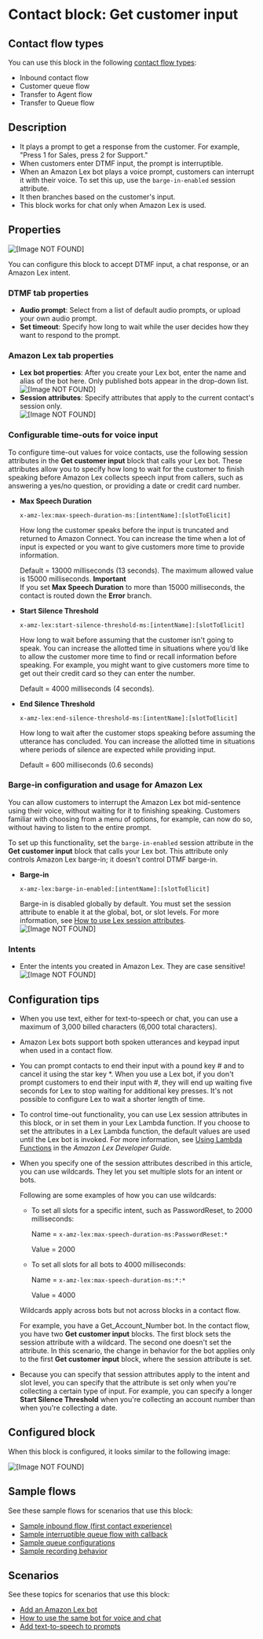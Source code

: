 # Contact block: Get customer input<a name="get-customer-input"></a>

## Contact flow types<a name="get-customer-input-types"></a>

You can use this block in the following [contact flow types](create-contact-flow.md#contact-flow-types):
+ Inbound contact flow
+ Customer queue flow
+ Transfer to Agent flow
+ Transfer to Queue flow

## Description<a name="get-customer-input-description"></a>
+ It plays a prompt to get a response from the customer\. For example, "Press 1 for Sales, press 2 for Support\." 
+ When customers enter DTMF input, the prompt is interruptible\. 
+ When an Amazon Lex bot plays a voice prompt, customers can interrupt it with their voice\. To set this up, use the `barge-in-enabled` session attribute\.
+ It then branches based on the customer's input\.
+ This block works for chat only when Amazon Lex is used\.

## Properties<a name="get-customer-input-properties"></a>

![\[Image NOT FOUND\]](http://docs.aws.amazon.com/connect/latest/adminguide/images/get-customer-input.png)

You can configure this block to accept DTMF input, a chat response, or an Amazon Lex intent\.

### DTMF tab properties<a name="get-customer-input-dtmf"></a>
+ **Audio prompt**: Select from a list of default audio prompts, or upload your own audio prompt\. 
+ **Set timeout**: Specify how long to wait while the user decides how they want to respond to the prompt\.

### Amazon Lex tab properties<a name="get-customer-input-lex-tab-properties"></a>
+ **Lex bot properties**: After you create your Lex bot, enter the name and alias of the bot here\. Only published bots appear in the drop\-down list\.  
![\[Image NOT FOUND\]](http://docs.aws.amazon.com/connect/latest/adminguide/images/get-customer-input-properties2.png)
+ **Session attributes**: Specify attributes that apply to the current contact's session only\.   
![\[Image NOT FOUND\]](http://docs.aws.amazon.com/connect/latest/adminguide/images/get-customer-input-properties3.png)

### Configurable time\-outs for voice input<a name="get-customer-input-configurable-timeouts"></a>

To configure time\-out values for voice contacts, use the following session attributes in the **Get customer input** block that calls your Lex bot\. These attributes allow you to specify how long to wait for the customer to finish speaking before Amazon Lex collects speech input from callers, such as answering a yes/no question, or providing a date or credit card number\. 
+ **Max Speech Duration**

  `x-amz-lex:max-speech-duration-ms:[intentName]:[slotToElicit]`

  How long the customer speaks before the input is truncated and returned to Amazon Connect\. You can increase the time when a lot of input is expected or you want to give customers more time to provide information\. 

  Default = 13000 milliseconds \(13 seconds\)\. The maximum allowed value is 15000 milliseconds\. 
**Important**  
If you set **Max Speech Duration** to more than 15000 milliseconds, the contact is routed down the **Error** branch\. 
+ **Start Silence Threshold**

   `x-amz-lex:start-silence-threshold-ms:[intentName]:[slotToElicit]`

  How long to wait before assuming that the customer isn't going to speak\. You can increase the allotted time in situations where you’d like to allow the customer more time to find or recall information before speaking\. For example, you might want to give customers more time to get out their credit card so they can enter the number\. 

  Default = 4000 milliseconds \(4 seconds\)\.
+ **End Silence Threshold**

  `x-amz-lex:end-silence-threshold-ms:[intentName]:[slotToElicit]` 

  How long to wait after the customer stops speaking before assuming the utterance has concluded\. You can increase the allotted time in situations where periods of silence are expected while providing input\. 

  Default = 600 milliseconds \(0\.6 seconds\)

### Barge\-in configuration and usage for Amazon Lex<a name="get-customer-input-bargein"></a>

You can allow customers to interrupt the Amazon Lex bot mid\-sentence using their voice, without waiting for it to finishing speaking\. Customers familiar with choosing from a menu of options, for example, can now do so, without having to listen to the entire prompt\.

To set up this functionality, set the `barge-in-enabled` session attribute in the **Get customer input** block that calls your Lex bot\. This attribute only controls Amazon Lex barge\-in; it doesn't control DTMF barge\-in\. 
+ **Barge\-in**

  `x-amz-lex:barge-in-enabled:[intentName]:[slotToElicit]`

  Barge\-in is disabled globally by default\. You must set the session attribute to enable it at the global, bot, or slot levels\. For more information, see [How to use Lex session attributes](how-to-use-session-attributes.md)\.  
![\[Image NOT FOUND\]](http://docs.aws.amazon.com/connect/latest/adminguide/images/barge-in-session-attribute.png)

### Intents<a name="get-customer-input-intents"></a>
+ Enter the intents you created in Amazon Lex\. They are case sensitive\!  
![\[Image NOT FOUND\]](http://docs.aws.amazon.com/connect/latest/adminguide/images/tutorial1-configure-get-customer-input3.png)

## Configuration tips<a name="get-customer-input-tips"></a>
+ When you use text, either for text\-to\-speech or chat, you can use a maximum of 3,000 billed characters \(6,000 total characters\)\.
+ Amazon Lex bots support both spoken utterances and keypad input when used in a contact flow\.
+ You can prompt contacts to end their input with a pound key \# and to cancel it using the star key \*\. When you use a Lex bot, if you don't prompt customers to end their input with \#, they will end up waiting five seconds for Lex to stop waiting for additional key presses\. It's not possible to configure Lex to wait a shorter length of time\. 
+ To control time\-out  functionality, you can use Lex session attributes in this block, or in set them in your Lex Lambda function\. If you choose to set the attributes in a Lex Lambda function, the default values are used until the Lex bot is invoked\. For more information, see [Using Lambda Functions](https://docs.aws.amazon.com/lex/latest/dg/using-lambda.html) in the *Amazon Lex Developer Guide*\. 
+ When you specify one of the session attributes described in this article, you can use wildcards\. They let you set multiple slots for an intent or bots\.

  Following are some examples of how you can use wildcards:
  + To set all slots for a specific intent, such as PasswordReset, to 2000 milliseconds:

    Name = `x-amz-lex:max-speech-duration-ms:PasswordReset:*`

    Value = 2000
  + To set all slots for all bots to 4000 milliseconds: 

    Name = `x-amz-lex:max-speech-duration-ms:*:*`

    Value = 4000

  Wildcards apply across bots but not across blocks in a contact flow\. 

  For example, you have a Get\_Account\_Number bot\. In the contact flow, you have two **Get customer input** blocks\. The first block sets the session attribute with a wildcard\. The second one doesn't set the attribute\. In this scenario, the change in behavior for the bot applies only to the first **Get customer input** block, where the session attribute is set\. 
+ Because you can specify that session attributes apply to the intent and slot level, you can specify that the attribute is set only when you're collecting a certain type of input\. For example, you can specify a longer **Start Silence Threshold** when you're collecting an account number than when you're collecting a date\. 

## Configured block<a name="get-customer-input-configured"></a>

When this block is configured, it looks similar to the following image:

![\[Image NOT FOUND\]](http://docs.aws.amazon.com/connect/latest/adminguide/images/get-customer-input-configured.png)

## Sample flows<a name="get-customer-input-samples"></a>

See these sample flows for scenarios that use this block:
+ [Sample inbound flow \(first contact experience\)](sample-inbound-flow.md)
+ [Sample interruptible queue flow with callback](sample-interruptible-queue.md) 
+ [Sample queue configurations](sample-queue-configurations.md) 
+ [Sample recording behavior](sample-recording-behavior.md) 

## Scenarios<a name="get-customer-input-scenarios"></a>

See these topics for scenarios that use this block:
+ [Add an Amazon Lex bot](amazon-lex.md)
+ [How to use the same bot for voice and chat](one-bot-voice-chat.md)
+ [Add text\-to\-speech to prompts](text-to-speech.md)